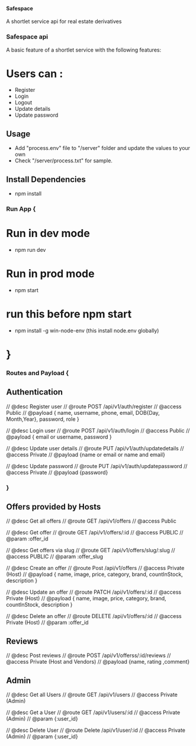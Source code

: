 #### Safespace
A shortlet service api for real estate derivatives

### Safespace api
A basic feature of a shortlet service with the following features:

# Users can : 
- Register
- Login 
- Logout
- Update details
- Update password

## Usage
- Add "process.env" file to "/server" folder and update the values to your own
- Check "/server/process.txt" for sample.

## Install Dependencies
- npm install

### Run App {

# Run in dev mode
- npm run dev

# Run in prod mode
- npm start

# run this before npm start
- npm install -g win-node-env (this install node.env globally)

# }

### Routes and Payload {

## Authentication
// @desc      Register user
// @route     POST /api/v1/auth/register
// @access    Public
// @payload   { name, username, phone, email, DOB{Day, Month,Year},  password, role }

// @desc      Login user
// @route     POST /api/v1/auth/login
// @access    Public
// @payload   { email or username, password } 

// @desc      Update user details
// @route     PUT /api/v1/auth/updatedetails
// @access    Private
// @payload    {name or email or name and email}

// @desc      Update password
// @route     PUT /api/v1/auth/updatepassword
// @access    Private
// @payload   {password}

### }

## Offers provided by Hosts

// @desc      Get all offers
// @route     GET /api/v1/offers
// @access    Public

// @desc      Get offer
// @route     GET /api/v1/offers/:id
// @access    PUBLIC
// @param     :offer_id

// @desc      Get offers via slug
// @route     GET /api/v1/offers/slug/:slug
// @access    PUBLIC
// @param     :offer_slug

// @desc      Create an offer
// @route     Post /api/v1/offers
// @access    Private (Host)
// @payload   { name, image, price, category, brand, countInStock, description }

// @desc      Update an offer
// @route     PATCH /api/v1/offers/:id
// @access    Private (Host)
// @payload   { name, image, price, category, brand, countInStock, description }

// @desc      Delete an offer
// @route     DELETE /api/v1/offers/:id
// @access    Private (Host)
// @param     :offer_id


## Reviews

// @desc      Post reviews
// @route     POST /api/v1/offerss/:id/reviews
// @access    Private (Host and Vendors)
// @payload   {name, rating ,comment}


## Admin

// @desc      Get all Users
// @route     GET /api/v1/users
// @access    Private (Admin)

// @desc      Get a User
// @route     GET /api/v1/users/:id
// @access    Private (Admin)
// @param     {:user_id}

// @desc      Delete User
// @route     Delete /api/v1/user/:id
// @access    Private (Admin)
// @param     {:user_id}

